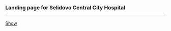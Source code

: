 ### Landing page for Selidovo Central City Hospital
--- ---
[Show](https://guileless-donut-ae36e9.netlify.app)
